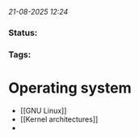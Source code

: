 *21-08-2025 12:24*
### Status: 
 
### Tags: 


# Operating system

  - [[GNU Linux]]
  - [[Kernel architectures]]
  - 